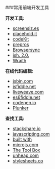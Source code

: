 ###常用前端开发工具

**开发工具:**

* [screensiz.es](http://screensiz.es/)
* [placehold.it](http://placehold.it/)
* [codeKit](http://incident57.com/codekit/)
* [prepros](https://prepros.io/)
* [Browsersync](http://www.browsersync.io/)
* [ish. 2.0.](https://github.com/bradfrost/ish.)
* [Wraith](http://bbc-news.github.io/wraith/index.html)

**在线代码编辑:**

* [jsbin.com](http://jsbin.com/)
* [jsfiddle.net](http://jsfiddle.net/)
* [liveweave.com](http://liveweave.com/)
* [es6fiddle.net](http://www.es6fiddle.net/)
* [codepen.io](http://codepen.io/)
* [Plunker](http://plnkr.co/)

**查找工具:**

* [stackshare.io](http://stackshare.io/)
* [javascripting.com](http://www.javascripting.com/)
* [built with](http://builtwith.com/)
* [microjs.com](http://microjs.com/)
* [The Tool Box](http://thetoolbox.cc/)
* [unheap.com](http://www.unheap.com/)
* [stylesheets.co](https://stylesheets.co/)